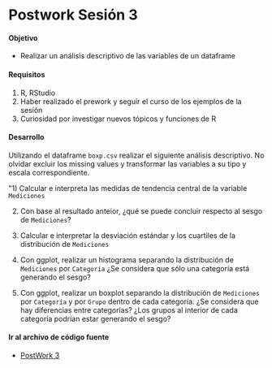 # Postwork Sesión 3

#### Objetivo

- Realizar un análisis descriptivo de las variables de un dataframe

#### Requisitos

1. R, RStudio
2. Haber realizado el prework y seguir el curso de los ejemplos de la sesión
3. Curiosidad por investigar nuevos tópicos y funciones de R

#### Desarrollo

Utilizando el dataframe `boxp.csv` realizar el siguiente análisis descriptivo. No olvidar excluir los missing values y transformar las variables a su
tipo y escala correspondiente.

"1) Calcular e interpreta las medidas de tendencia central de la variable `Mediciones`

2) Con base al resultado anteior, ¿qué se puede concluir respecto al sesgo de `Mediciones`?

3) Calcular e interpretar la desviación estándar y los cuartiles de la distribución de `Mediciones`

4) Con ggplot, realizar un histograma separando la distribución de `Mediciones` por `Categoría`
¿Se considera que sólo una categoría está generando el sesgo?

5) Con ggplot, realizar un boxplot separando la distribución de `Mediciones` por `Categoría` 
y por `Grupo` dentro de cada categoría. ¿Se considera que hay diferencias entre categorías? ¿Los grupos al interior de cada categoría 
podrían estar generando el sesgo?
 
#### Ir al archivo de código fuente
- [PostWork 3](src/PostWork3.R)
